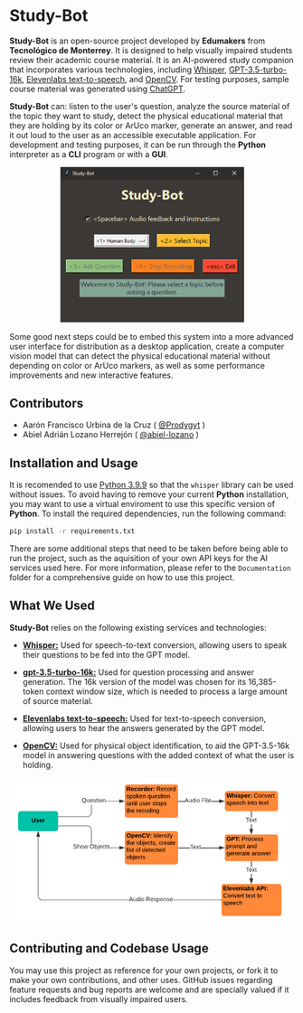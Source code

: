 # Study-Bot

**Study-Bot** is an open-source project developed by **Edumakers** from **Tecnológico de Monterrey**. It is designed to help visually impaired students review their academic course material. It is an AI-powered study companion that incorporates various technologies, including [Whisper](https://openai.com/research/whisper), [GPT-3.5-turbo-16k](https://platform.openai.com/docs/models/gpt-3-5), [Elevenlabs text-to-speech](https://github.com/elevenlabs/elevenlabs-python), and [OpenCV](https://opencv.org/). For testing purposes, sample course material was generated using [ChatGPT](https://openai.com/blog/chatgpt).

**Study-Bot** can: listen to the user's question, analyze the source material of the topic they want to study, detect the physical educational material that they are holding by its color or ArUco marker, generate an answer, and read it out loud to the user as an accessible executable application. For development and testing purposes, it can be run through the **Python** interpreter as a **CLI** program or with a **GUI**.

<p align="center">
  <img src="Documentation/Images/StudyBotGUI.png" alt="Study-Bot GUI" width="325"/>
</p>

Some good next steps could be to embed this system into a more advanced user interface for distribution as a desktop application, create a computer vision model that can detect the physical educational material without depending on color or ArUco markers, as well as some performance improvements and new interactive features.

## Contributors

- Aarón Francisco Urbina de la Cruz ( [@Prodygyt](https://github.com/Prodygyt) )
- Abiel Adrián Lozano Herrejón ( [@abiel-lozano](https://github.com/abiel-lozano) )

## Installation and Usage

It is recomended to use [Python 3.9.9](https://www.python.org/downloads/release/python-399/) so that the `whisper` library can be used without issues. To avoid having to remove your current **Python** installation, you may want to use a virtual enviroment to use this specific version of **Python**. To install the required dependencies, run the following command:

```bash
pip install -r requirements.txt
```
There are some additional steps that need to be taken before being able to run the project, such as the aquisition of your own API keys for the AI services used here. For more information, please refer to the `Documentation` folder for a comprehensive guide on how to use this project.

## What We Used

**Study-Bot** relies on the following existing services and technologies:

- **[Whisper:](https://openai.com/research/whisper)** Used for speech-to-text conversion, allowing users to speak their questions to be fed into the GPT model.

- **[gpt-3.5-turbo-16k:](https://platform.openai.com/docs/models/gpt-3-5)** Used for question processing and answer generation. The 16k version of the model was chosen for its 16,385-token context window size, which is needed to process a large amount of source material.

- **[Elevenlabs text-to-speech:](https://beta.elevenlabs.io/)** Used for text-to-speech conversion, allowing users to hear the answers generated by the GPT model.

- **[OpenCV:](https://opencv.org/)** Used for physical object identification, to aid the GPT-3.5-16k model in answering questions with the added context of what the user is holding.

<p align="center">
  <img src="Documentation/Images/Functional Diagram.png" alt="Functional Diagram" width="650"/>
</p>

## Contributing and Codebase Usage

You may use this project as reference for your own projects, or fork it to make your own contributions, and other uses. GitHub issues regarding feature requests and bug reports are welcome and are specially valued if it includes feedback from visually impaired users.
